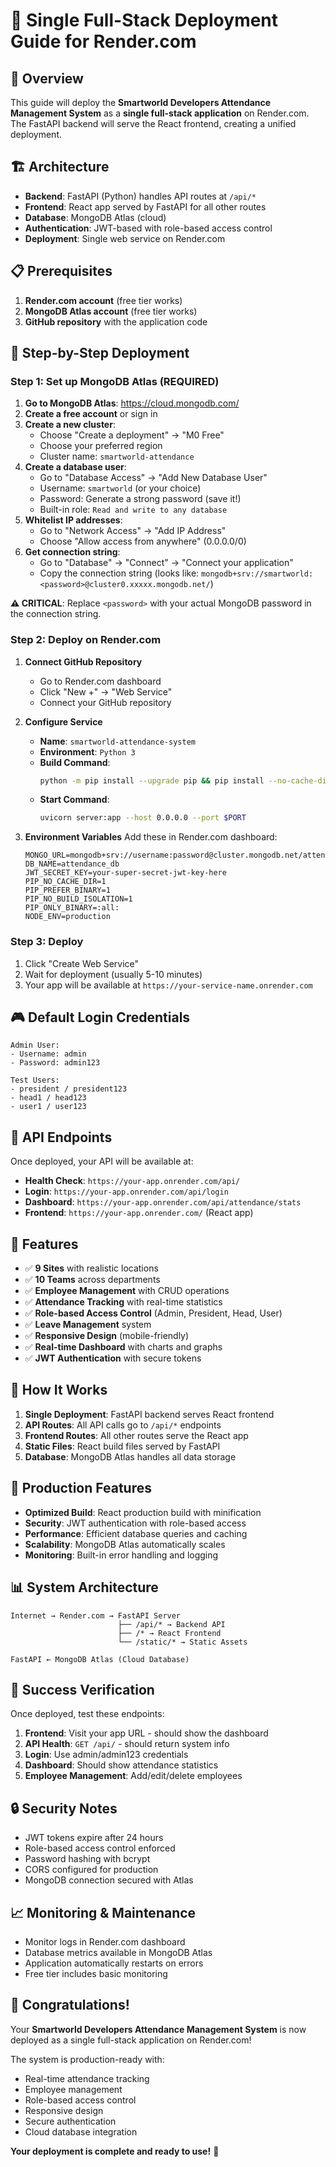 # 🚀 Single Full-Stack Deployment Guide for Render.com

## 🎯 Overview
This guide will deploy the **Smartworld Developers Attendance Management System** as a **single full-stack application** on Render.com. The FastAPI backend will serve the React frontend, creating a unified deployment.

## 🏗️ Architecture
- **Backend**: FastAPI (Python) handles API routes at `/api/*`
- **Frontend**: React app served by FastAPI for all other routes
- **Database**: MongoDB Atlas (cloud)
- **Authentication**: JWT-based with role-based access control
- **Deployment**: Single web service on Render.com

## 📋 Prerequisites
1. **Render.com account** (free tier works)
2. **MongoDB Atlas account** (free tier works)
3. **GitHub repository** with the application code

## 🔧 Step-by-Step Deployment

### Step 1: Set up MongoDB Atlas (REQUIRED)
1. **Go to MongoDB Atlas**: https://cloud.mongodb.com/
2. **Create a free account** or sign in
3. **Create a new cluster**:
   - Choose "Create a deployment" → "M0 Free"
   - Choose your preferred region  
   - Cluster name: `smartworld-attendance`
4. **Create a database user**:
   - Go to "Database Access" → "Add New Database User"
   - Username: `smartworld` (or your choice)
   - Password: Generate a strong password (save it!)
   - Built-in role: `Read and write to any database`
5. **Whitelist IP addresses**:
   - Go to "Network Access" → "Add IP Address"
   - Choose "Allow access from anywhere" (0.0.0.0/0)
6. **Get connection string**:
   - Go to "Database" → "Connect" → "Connect your application"
   - Copy the connection string (looks like: `mongodb+srv://smartworld:<password>@cluster0.xxxxx.mongodb.net/`)

**⚠️ CRITICAL**: Replace `<password>` with your actual MongoDB password in the connection string.

### Step 2: Deploy on Render.com
1. **Connect GitHub Repository**
   - Go to Render.com dashboard
   - Click "New +" → "Web Service"
   - Connect your GitHub repository

2. **Configure Service**
   - **Name**: `smartworld-attendance-system`
   - **Environment**: `Python 3`
   - **Build Command**: 
     ```bash
     python -m pip install --upgrade pip && pip install --no-cache-dir --prefer-binary --no-build-isolation --only-binary=:all: -r requirements.txt && curl -fsSL https://deb.nodesource.com/setup_18.x | bash - && apt-get install -y nodejs && npm install -g yarn && cd frontend && yarn install && yarn build && cd ..
     ```
   - **Start Command**: 
     ```bash
     uvicorn server:app --host 0.0.0.0 --port $PORT
     ```

3. **Environment Variables**
   Add these in Render.com dashboard:
   ```
   MONGO_URL=mongodb+srv://username:password@cluster.mongodb.net/attendance_db
   DB_NAME=attendance_db
   JWT_SECRET_KEY=your-super-secret-jwt-key-here
   PIP_NO_CACHE_DIR=1
   PIP_PREFER_BINARY=1
   PIP_NO_BUILD_ISOLATION=1
   PIP_ONLY_BINARY=:all:
   NODE_ENV=production
   ```

### Step 3: Deploy
1. Click "Create Web Service"
2. Wait for deployment (usually 5-10 minutes)
3. Your app will be available at `https://your-service-name.onrender.com`

## 🎮 Default Login Credentials
```
Admin User:
- Username: admin
- Password: admin123

Test Users:
- president / president123
- head1 / head123
- user1 / user123
```

## 🔗 API Endpoints
Once deployed, your API will be available at:
- **Health Check**: `https://your-app.onrender.com/api/`
- **Login**: `https://your-app.onrender.com/api/login`
- **Dashboard**: `https://your-app.onrender.com/api/attendance/stats`
- **Frontend**: `https://your-app.onrender.com/` (React app)

## 🌟 Features
- ✅ **9 Sites** with realistic locations
- ✅ **10 Teams** across departments
- ✅ **Employee Management** with CRUD operations
- ✅ **Attendance Tracking** with real-time statistics
- ✅ **Role-based Access Control** (Admin, President, Head, User)
- ✅ **Leave Management** system
- ✅ **Responsive Design** (mobile-friendly)
- ✅ **Real-time Dashboard** with charts and graphs
- ✅ **JWT Authentication** with secure tokens

## 🔧 How It Works
1. **Single Deployment**: FastAPI backend serves React frontend
2. **API Routes**: All API calls go to `/api/*` endpoints
3. **Frontend Routes**: All other routes serve the React app
4. **Static Files**: React build files served by FastAPI
5. **Database**: MongoDB Atlas handles all data storage

## 🚀 Production Features
- **Optimized Build**: React production build with minification
- **Security**: JWT authentication with role-based access
- **Performance**: Efficient database queries and caching
- **Scalability**: MongoDB Atlas automatically scales
- **Monitoring**: Built-in error handling and logging

## 📊 System Architecture
```
Internet → Render.com → FastAPI Server
                        ├── /api/* → Backend API
                        ├── /* → React Frontend
                        └── /static/* → Static Assets
                        
FastAPI ← MongoDB Atlas (Cloud Database)
```

## 🎯 Success Verification
Once deployed, test these endpoints:
1. **Frontend**: Visit your app URL - should show the dashboard
2. **API Health**: `GET /api/` - should return system info
3. **Login**: Use admin/admin123 credentials
4. **Dashboard**: Should show attendance statistics
5. **Employee Management**: Add/edit/delete employees

## 🔒 Security Notes
- JWT tokens expire after 24 hours
- Role-based access control enforced
- Password hashing with bcrypt
- CORS configured for production
- MongoDB connection secured with Atlas

## 📈 Monitoring & Maintenance
- Monitor logs in Render.com dashboard
- Database metrics available in MongoDB Atlas
- Application automatically restarts on errors
- Free tier includes basic monitoring

## 🎉 Congratulations!
Your **Smartworld Developers Attendance Management System** is now deployed as a single full-stack application on Render.com! 

The system is production-ready with:
- Real-time attendance tracking
- Employee management
- Role-based access control
- Responsive design
- Secure authentication
- Cloud database integration

**Your deployment is complete and ready to use!** 🚀